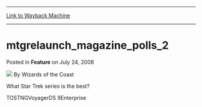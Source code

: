
---
[Link to Wayback Machine](https://web.archive.org/web/20211205230728/https://magic.wizards.com/en/articles/archive/feature/mtgrelaunchmagazinepolls2-2008-07-24)

[_metadata_:wayback_url]:- "https://magic.wizards.com/en/articles/archive/feature/mtgrelaunchmagazinepolls2-2008-07-24"
[_metadata_:wayback_raw_url]:- "https://web.archive.org/web/20211205230728id_/https://magic.wizards.com/en/articles/archive/feature/mtgrelaunchmagazinepolls2-2008-07-24"
[_metadata_:wayback_capture_timestamp]:- "2021-12-05 23:07:28+00:00"
[_metadata_:publish_date]:- "2008-07-24"
[_metadata_:description]:- "What Star Trek series is the best?TOSTNGVoyagerDS 9Enterprise"
[_metadata_:generator]:- "Drupal 7 (http://drupal.org)"
---


mtgrelaunch\_magazine\_polls\_2
===============================



 Posted in **Feature**
 on July 24, 2008 






![](https://media.magic.wizards.com/styles/auth_small/public/images/person/wizards_author.jpg)
By Wizards of the Coast











What Star Trek series is the best?

TOSTNGVoyagerDS 9Enterprise






